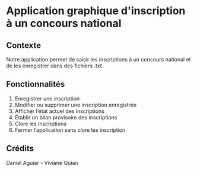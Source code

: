 # Application graphique d'inscription à un concours national

## Contexte

Notre application permet de saisir les inscriptions à un concours national et de les
enregistrer dans des fichiers .txt.

## Fonctionnalités

1. Enregistrer une inscription
2. Modifier ou supprimer une inscription enregistrée
3. Afficher l’état actuel des inscriptions
4. Établir un bilan provisoire des inscriptions
5. Clore les inscriptions
6. Fermer l’application sans clore les inscription

## Crédits 

Daniel Aguiar - Viviane Quian

